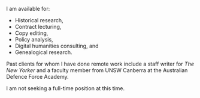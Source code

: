 I am available for: 
- Historical research,  
- Contract lecturing, 
- Copy editing, 
- Policy analysis, 
- Digital humanities consulting, and 
- Genealogical research. 

Past clients for whom I have done remote work include a staff writer for *The New Yorker* and a faculty member from UNSW Canberra at the Australian Defence Force Academy. 

I am not seeking a full-time position at this time. 
